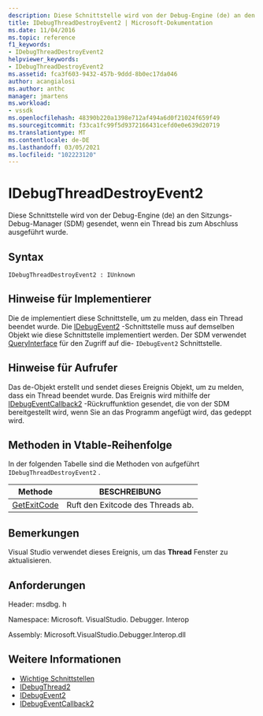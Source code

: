 ```yaml
---
description: Diese Schnittstelle wird von der Debug-Engine (de) an den Sitzungs-Debug-Manager (SDM) gesendet, wenn ein Thread bis zum Abschluss ausgeführt wurde.
title: IDebugThreadDestroyEvent2 | Microsoft-Dokumentation
ms.date: 11/04/2016
ms.topic: reference
f1_keywords:
- IDebugThreadDestroyEvent2
helpviewer_keywords:
- IDebugThreadDestroyEvent2
ms.assetid: fca3f603-9432-457b-9ddd-8b0ec17da046
author: acangialosi
ms.author: anthc
manager: jmartens
ms.workload:
- vssdk
ms.openlocfilehash: 48390b220a1398e712af494a6d0f21024f659f49
ms.sourcegitcommit: f33ca1fc99f5d9372166431cefd0e0e639d20719
ms.translationtype: MT
ms.contentlocale: de-DE
ms.lasthandoff: 03/05/2021
ms.locfileid: "102223120"
---
```

# <a name="idebugthreaddestroyevent2"></a>IDebugThreadDestroyEvent2
Diese Schnittstelle wird von der Debug-Engine (de) an den Sitzungs-Debug-Manager (SDM) gesendet, wenn ein Thread bis zum Abschluss ausgeführt wurde.

## <a name="syntax"></a>Syntax

```
IDebugThreadDestroyEvent2 : IUnknown
```

## <a name="notes-for-implementers"></a>Hinweise für Implementierer
 Die de implementiert diese Schnittstelle, um zu melden, dass ein Thread beendet wurde. Die [IDebugEvent2](../../../extensibility/debugger/reference/idebugevent2.md) -Schnittstelle muss auf demselben Objekt wie diese Schnittstelle implementiert werden. Der SDM verwendet [QueryInterface](/cpp/atl/queryinterface) für den Zugriff auf die- `IDebugEvent2` Schnittstelle.

## <a name="notes-for-callers"></a>Hinweise für Aufrufer
 Das de-Objekt erstellt und sendet dieses Ereignis Objekt, um zu melden, dass ein Thread beendet wurde. Das Ereignis wird mithilfe der [IDebugEventCallback2](../../../extensibility/debugger/reference/idebugeventcallback2.md) -Rückruffunktion gesendet, die von der SDM bereitgestellt wird, wenn Sie an das Programm angefügt wird, das gedeppt wird.

## <a name="methods-in-vtable-order"></a>Methoden in Vtable-Reihenfolge
 In der folgenden Tabelle sind die Methoden von aufgeführt `IDebugThreadDestroyEvent2` .

|Methode|BESCHREIBUNG|
|------------|-----------------|
|[GetExitCode](../../../extensibility/debugger/reference/idebugthreaddestroyevent2-getexitcode.md)|Ruft den Exitcode des Threads ab.|

## <a name="remarks"></a>Bemerkungen
 Visual Studio verwendet dieses Ereignis, um das **Thread** Fenster zu aktualisieren.

## <a name="requirements"></a>Anforderungen
 Header: msdbg. h

 Namespace: Microsoft. VisualStudio. Debugger. Interop

 Assembly: Microsoft.VisualStudio.Debugger.Interop.dll

## <a name="see-also"></a>Weitere Informationen
- [Wichtige Schnittstellen](../../../extensibility/debugger/reference/core-interfaces.md)
- [IDebugThread2](../../../extensibility/debugger/reference/idebugthread2.md)
- [IDebugEvent2](../../../extensibility/debugger/reference/idebugevent2.md)
- [IDebugEventCallback2](../../../extensibility/debugger/reference/idebugeventcallback2.md)
